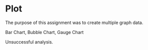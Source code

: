 # Plot
The purpose of this assignment was to create multiple graph data.

Bar Chart,
Bubble Chart,
Gauge Chart

Unsuccessful analysis.
